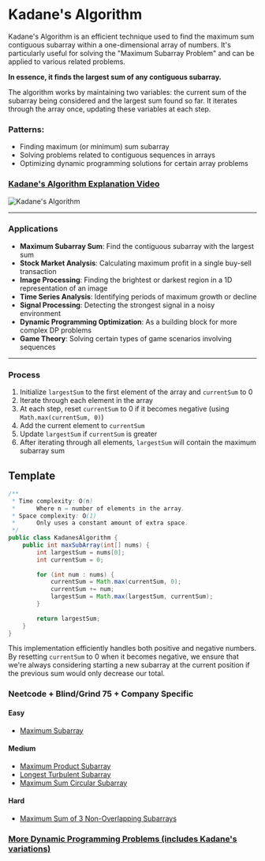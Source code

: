# Kadane's Algorithm

Kadane's Algorithm is an efficient technique used to find the maximum sum contiguous subarray within a one-dimensional array of numbers. It's particularly useful for solving the "Maximum Subarray Problem" and can be applied to various related problems.

**In essence, it finds the largest sum of any contiguous subarray.**

The algorithm works by maintaining two variables: the current sum of the subarray being considered and the largest sum found so far. It iterates through the array once, updating these variables at each step.

### Patterns:
- Finding maximum (or minimum) sum subarray
- Solving problems related to contiguous sequences in arrays
- Optimizing dynamic programming solutions for certain array problems

### [Kadane's Algorithm Explanation Video](https://www.youtube.com/watch?v=86CQq3pKSUw)

![Kadane's Algorithm](https://example.com/kadanes_algorithm.png "Kadane's Algorithm")

---

### Applications
- **Maximum Subarray Sum**: Find the contiguous subarray with the largest sum
- **Stock Market Analysis**: Calculating maximum profit in a single buy-sell transaction
- **Image Processing**: Finding the brightest or darkest region in a 1D representation of an image
- **Time Series Analysis**: Identifying periods of maximum growth or decline
- **Signal Processing**: Detecting the strongest signal in a noisy environment
- **Dynamic Programming Optimization**: As a building block for more complex DP problems
- **Game Theory**: Solving certain types of game scenarios involving sequences

---

### Process
1. Initialize `largestSum` to the first element of the array and `currentSum` to 0
2. Iterate through each element in the array
3. At each step, reset `currentSum` to 0 if it becomes negative (using `Math.max(currentSum, 0)`)
4. Add the current element to `currentSum`
5. Update `largestSum` if `currentSum` is greater
6. After iterating through all elements, `largestSum` will contain the maximum subarray sum

## Template

```java
/**
 * Time complexity: O(n)
 *      Where n = number of elements in the array.
 * Space complexity: O(1)
 *      Only uses a constant amount of extra space.
 */
public class KadanesAlgorithm {
    public int maxSubArray(int[] nums) {
        int largestSum = nums[0];
        int currentSum = 0;
        
        for (int num : nums) {
            currentSum = Math.max(currentSum, 0);
            currentSum += num;
            largestSum = Math.max(largestSum, currentSum);
        }
        
        return largestSum;
    }
}
```

This implementation efficiently handles both positive and negative numbers. By resetting `currentSum` to 0 when it becomes negative, we ensure that we're always considering starting a new subarray at the current position if the previous sum would only decrease our total.

### Neetcode + Blind/Grind 75 + Company Specific
#### Easy
- [Maximum Subarray](https://leetcode.com/problems/maximum-subarray/)

#### Medium
- [Maximum Product Subarray](https://leetcode.com/problems/maximum-product-subarray/)
- [Longest Turbulent Subarray](https://leetcode.com/problems/longest-turbulent-subarray/)
- [Maximum Sum Circular Subarray](https://leetcode.com/problems/maximum-sum-circular-subarray/)

#### Hard
- [Maximum Sum of 3 Non-Overlapping Subarrays](https://leetcode.com/problems/maximum-sum-of-3-non-overlapping-subarrays/)

### [More Dynamic Programming Problems (includes Kadane's variations)](https://leetcode.com/tag/dynamic-programming/)